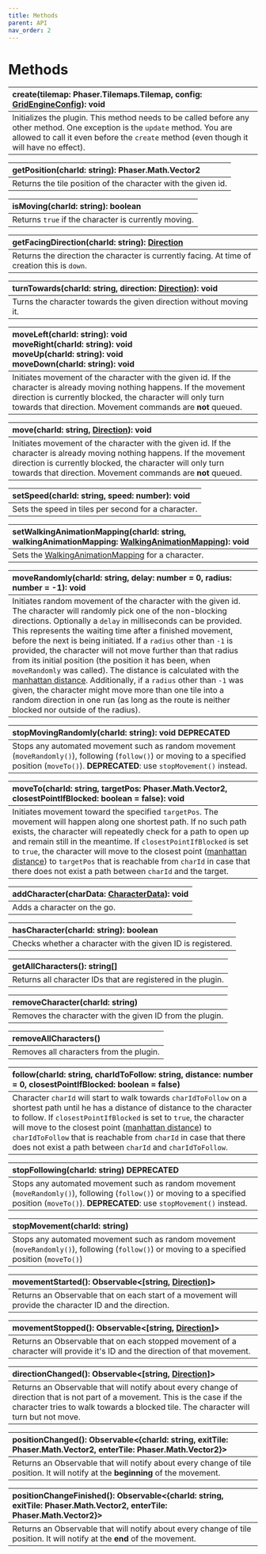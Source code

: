 ```yaml
---
title: Methods
parent: API
nav_order: 2
---
```


# Methods


| create(tilemap: Phaser.Tilemaps.Tilemap, config: [GridEngineConfig](./config/#gridengineconfig)): void |
|:-------------|
| Initializes the plugin. This method needs to be called before any other method. One exception is the `update` method. You are allowed to call it even before the `create` method (even though it will have no effect). |

| getPosition(charId: string): Phaser.Math.Vector2 |
|:-------------|
| Returns the tile position of the character with the given id. |

| isMoving(charId: string): boolean |
|:-------------|
| Returns `true` if the character is currently moving. |

| getFacingDirection(charId: string): [Direction](./config/#direction) |
|:-------------|
| Returns the direction the character is currently facing. At time of creation this is `down`. |

| turnTowards(charId: string, direction: [Direction](./config/#direction)): void |
|:-------------|
| Turns the character towards the given direction without moving it. |

| moveLeft(charId: string): void<br />moveRight(charId: string): void<br />moveUp(charId: string): void<br />moveDown(charId: string): void<br />|
|:-------------|
| Initiates movement of the character with the given id. If the character is already moving nothing happens. If the movement direction is currently blocked, the character will only turn towards that direction. Movement commands are __not__ queued. |

| move(charId: string, [Direction](./config/#direction)): void|
|:-------------|
| Initiates movement of the character with the given id. If the character is already moving nothing happens. If the movement direction is currently blocked, the character will only turn towards that direction. Movement commands are __not__ queued. |

| setSpeed(charId: string, speed: number): void |
|:-------------|
| Sets the speed in tiles per second for a character. |

| setWalkingAnimationMapping(charId: string, walkingAnimationMapping: [WalkingAnimationMapping](./config/#walkinganimationmapping)): void |
|:-------------|
| Sets the [WalkingAnimationMapping](./config/#walkinganimationmapping) for a character. |

| moveRandomly(charId: string, delay: number = 0, radius: number = -1): void |
|:-------------|
| Initiates random movement of the character with the given id. The character will randomly pick one of the non-blocking directions. Optionally a `delay` in milliseconds can be provided. This represents the waiting time after a finished movement, before the next is being initiated. If a `radius` other than `-1` is provided, the character will not move further than that radius from its initial position (the position it has been, when `moveRandomly` was called). The distance is calculated with the [manhattan distance](https://en.wikipedia.org/wiki/Taxicab_geometry). Additionally, if a `radius` other than `-1` was given, the character might move more than one tile into a random direction in one run (as long as the route is neither blocked nor outside of the radius). |

| stopMovingRandomly(charId: string): void <span class="label label-red">DEPRECATED</span>|
|:-------------|
| Stops any automated movement such as random movement (`moveRandomly()`), following (`follow()`) or moving to a specified position (`moveTo()`). __DEPRECATED__: use `stopMovement()` instead.|

| moveTo(charId: string, targetPos: Phaser.Math.Vector2, closestPointIfBlocked: boolean = false): void |
|:-------------|
| Initiates movement toward the specified `targetPos`. The movement will happen along one shortest path. If no such path exists, the character will repeatedly check for a path to open up and remain still in the meantime. If `closestPointIfBlocked` is set to `true`, the character will move to the closest point ([manhattan distance](https://en.wikipedia.org/wiki/Taxicab_geometry)) to `targetPos` that is reachable from `charId` in case that there does not exist a path between `charId` and the target. |

| addCharacter(charData: [CharacterData](./config/#characterdata)): void |
|:-------------|
| Adds a character on the go. |

| hasCharacter(charId: string): boolean |
|:-------------|
| Checks whether a character with the given ID is registered. |

| getAllCharacters(): string[] |
|:-------------|
| Returns all character IDs that are registered in the plugin. |

| removeCharacter(charId: string) |
|:-------------|
| Removes the character with the given ID from the plugin. |

| removeAllCharacters() |
|:-------------|
| Removes all characters from the plugin. |

| follow(charId: string, charIdToFollow: string, distance: number = 0, closestPointIfBlocked: boolean = false) |
|:-------------|
| Character `charId` will start to walk towards `charIdToFollow` on a shortest path until he has a distance of distance to the character to follow. If `closestPointIfBlocked` is set to `true`, the character will move to the closest point ([manhattan distance](https://en.wikipedia.org/wiki/Taxicab_geometry)) to `charIdToFollow` that is reachable from `charId` in case that there does not exist a path between `charId` and `charIdToFollow`. |

| stopFollowing(charId: string) <span class="label label-red">DEPRECATED</span>|
|:-------------|
| Stops any automated movement such as random movement (`moveRandomly()`), following (`follow()`) or moving to a specified position (`moveTo()`). __DEPRECATED__: use `stopMovement()` instead.|

| stopMovement(charId: string) |
|:-------------|
| Stops any automated movement such as random movement (`moveRandomly()`), following (`follow()`) or moving to a specified position (`moveTo()`) |

| movementStarted(): Observable<[string, [Direction](./config/#direction)]> |
|:-------------|
| Returns an Observable that on each start of a movement will provide the character ID and the direction. |

| movementStopped(): Observable<[string, [Direction](./config/#direction)]> |
|:-------------|
| Returns an Observable that on each stopped movement of a character will provide it's ID and the direction of that movement. |

| directionChanged(): Observable<[string, [Direction](./config/#direction)]> |
|:-------------|
| Returns an Observable that will notify about every change of direction that is not part of a movement. This is the case if the character tries to walk towards a blocked tile. The character will turn but not move. |

| positionChanged(): Observable<{charId: string, exitTile: Phaser.Math.Vector2, enterTile: Phaser.Math.Vector2}> |
|:-------------|
| Returns an Observable that will notify about every change of tile position. It will notify at the __beginning__ of the movement. |

| positionChangeFinished(): Observable<{charId: string, exitTile: Phaser.Math.Vector2, enterTile: Phaser.Math.Vector2}> |
|:-------------|
| Returns an Observable that will notify about every change of tile position. It will notify at the __end__ of the movement. |

